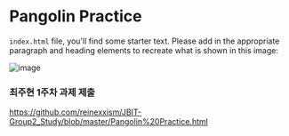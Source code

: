 # Pangolin Practice

`index.html` file, you'll find some starter text.  Please add in the appropriate paragraph and heading elements to recreate what is shown in this image:

![image](https://user-images.githubusercontent.com/60064471/194743922-4fda92ba-495d-47b0-8a30-dcc6039dee82.png)

### 최주현 1주차 과제 제출
<https://github.com/reinexxism/JBIT-Group2_Study/blob/master/Pangolin%20Practice.html>
